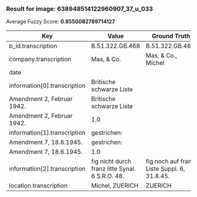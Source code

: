 ### Result for image: 638948514122960907_37_u_033
Average Fuzzy Score: **0.8550082789714127**
<small>

| Key | Value | Ground Truth | Score |
| --- | --- | --- | --- |
| b_id.transcription | B.51.322.GB.468 | B.51.322.GB.468. | 0.967741935483871 |
| company.transcription | Mas, & Co. | Mas, & Co., Michel | 0.7142857142857143 |
| date |  |  | 1.0 |
| information[0].transcription | Britische schwarze Liste
Amendment 2, Februar 1942. | Britische schwarze Liste
Amendment 2, Februar 1942. | 1.0 |
| information[1].transcription | gestrichen:
Amendment 7, 18.6.1945. | gestrichen:
Amendment 7, 18.6.1945. | 1.0 |
| information[2].transcription | fig nicht durch franz litte Synal. 6 S.R.O. 48. | fig noch auf franz Liste Suppl. 6, 31.8.45. | 0.6666666666666667 |
| location.transcription | Michel, ZUERICH | ZUERICH | 0.6363636363636364 |

</small>
